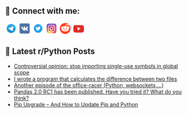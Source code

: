## 🔎 Connect with me:
[<img src="https://github.com/bullbesh/bullbesh/blob/main/images/Telegram.png" width="32" height="32" />](https://t.me/bullbesh)
[<img src="https://github.com/bullbesh/bullbesh/blob/main/images/VK.png" width="32" height="32" />](https://vk.com/bullbesh)
[<img src="https://github.com/bullbesh/bullbesh/blob/main/images/Twitter.png" width="32" height="32" />](https://twitter.com/bullbesh1)
[<img src="https://github.com/bullbesh/bullbesh/blob/main/images/Instagram.png" width="32" height="32" />](https://www.instagram.com/bullbesh)
[<img src="https://github.com/bullbesh/bullbesh/blob/main/images/Reddit.png" width="32" height="32" />](https://www.reddit.com/user/bullbesh)
[<img src="https://github.com/bullbesh/bullbesh/blob/main/images/YouTube.png" width="32" height="32" />](https://www.youtube.com/channel/UCtfjRs6uzgq5mfm8S06WTcg)

## 📕 Latest r/Python Posts
<!-- BLOG-POST-LIST:START -->
- [Controversial opinion: stop importing single-use symbols in global scope](https://www.reddit.com/r/Python/comments/11tyoes/controversial_opinion_stop_importing_singleuse/)
- [I wrote a program that calculates the difference between two files](https://www.reddit.com/r/Python/comments/11twxa5/i_wrote_a_program_that_calculates_the_difference/)
- [Another episode of the office-racer &lpar;Python, websockets,...&rpar;](https://www.reddit.com/r/Python/comments/11tt2gm/another_episode_of_the_officeracer_python/)
- [Pandas 2.0 RC1 has been published. Have you tried it? What do you think?](https://www.reddit.com/r/Python/comments/11ts7rv/pandas_20_rc1_has_been_published_have_you_tried/)
- [Pip Upgrade – And How to Update Pip and Python](https://www.reddit.com/r/Python/comments/11ts388/pip_upgrade_and_how_to_update_pip_and_python/)
<!-- BLOG-POST-LIST:END -->
